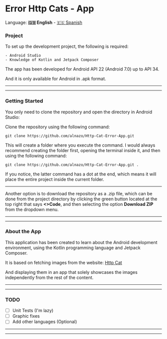 # Error Http Cats - App

Language: **🇬🇧 English** - [🇪🇸 Spanish](README.es.md)

### Project

To set up the development project, the following is required:

```
- Android Studio
- Knowledge of Kotlin and Jetpack Composer
```

The app has been developed for Android API 22 (Android 7.0) up to API 34.

And it is only available for Android in .apk format.

---
---

### Getting Started

You only need to clone the repository and open the directory in Android Studio:

Clone the repository using the following command:

 ```
 git clone https://github.com/alnazo/Http-Cat-Error-App.git
 ```

This will create a folder where you execute the command. I would always recommend creating the folder first, opening the terminal inside it, and then using the following command:

```
git clone https://github.com/alnazo/Http-Cat-Error-App.git .
```

If you notice, the latter command has a dot at the end, which means it will place the entire project inside the current folder.

---

Another option is to download the repository as a .zip file, which can be done from the project directory by clicking the green button located at the top right that says **<>Code**, and then selecting the option **Download ZIP** from the dropdown menu.

---
---

### About the App

This application has been created to learn about the Android development environment, using the Kotlin programming language and Jetpack Composer.

It is based on fetching images from the website:
[Http Cat](https://http.cat/)

And displaying them in an app that solely showcases the images independently from the rest of the content.

---
---

### TODO

- [ ] Unit Tests (I'm lazy)
- [ ] Graphic fixes
- [ ] Add other languages (Optional)

---
---